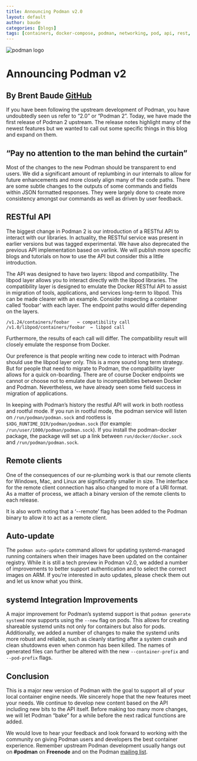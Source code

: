 ```yaml
---
title: Announcing Podman v2.0
layout: default
author: baude
categories: [blogs]
tags: [containers, docker-compose, podman, networking, pod, api, rest, rest-api, v2, hpc]
---
```


![podman logo](../static/vectors/raw/podman.svg)

# Announcing Podman v2

## By Brent Baude [GitHub](https://github.com/baude)

If you have been following the upstream development of Podman, you have undoubtedly seen us refer to “2.0” or “Podman 2”. Today, we have made the first release of Podman 2 upstream. The release notes highlight many of the newest features but we wanted to call out some specific things in this blog and expand on them.

<!--truncate-->

## “Pay no attention to the man behind the curtain”

Most of the changes to the new Podman should be transparent to end users. We did a significant amount of replumbing in our internals to allow for future enhancements and more closely align many of the code paths. There are some subtle changes to the outputs of some commands and fields within JSON formatted responses. They were largely done to create more consistency amongst our commands as well as driven by user feedback.

## RESTful API

The biggest change in Podman 2 is our introduction of a RESTful API to interact with our libraries. In actuality, the RESTful service was present in earlier versions but was tagged experimental. We have also deprecated the previous API implementation based on varlink. We will publish more specific blogs and tutorials on how to use the API but consider this a little introduction.

The API was designed to have two layers: libpod and compatibility. The libpod layer allows you to interact directly with the libpod libraries. The compatibility layer is designed to emulate the Docker RESTful API to assist in migration of tools, applications, and services long-term to libpod. This can be made clearer with an example. Consider inspecting a container called ‘foobar’ with each layer. The endpoint paths would differ depending on the layers.

```
/v1.24/containers/foobar   ← compatibility call
/v1.0/libpod/containers/foobar  ← libpod call
```

Furthermore, the results of each call will differ. The compatibility result will closely emulate the response from Docker.

Our preference is that people writing new code to interact with Podman should use the libpod layer only. This is a more sound long term strategy. But for people that need to migrate to Podman, the compatibility layer allows for a quick on-boarding. There are of course Docker endpoints we cannot or choose not to emulate due to incompatibities between Docker and Podman. Nevertheless, we have already seen some field success in migration of applications.

In keeping with Podman’s history the restful API will work in both rootless and rootful mode. If you run in rootful mode, the podman service will listen on `/run/podman/podman.sock` and rootless is `$XDG_RUNTIME_DIR/podman/podman.sock` (for example: `/run/user/1000/podman/podman.sock`). If you install the podman-docker package, the package will set up a link between `run/docker/docker.sock` and `/run/podman/podman.sock`.

## Remote clients

One of the consequences of our re-plumbing work is that our remote clients for Windows, Mac, and Linux are significantly smaller in size. The interface for the remote client connection has also changed to more of a URI format. As a matter of process, we attach a binary version of the remote clients to each release.

It is also worth noting that a ‘--remote’ flag has been added to the Podman binary to allow it to act as a remote client.

## Auto-update

The `podman auto-update` command allows for updating systemd-managed running containers when their images have been updated on the container registry. While it is still a tech preview in Podman v2.0, we added a number of improvements to better support authentication and to select the correct images on ARM. If you’re interested in auto updates, please check them out and let us know what you think.

## systemd Integration Improvements

A major improvement for Podman’s systemd support is that `podman generate systemd` now supports using the `--new` flag on pods. This allows for creating shareable systemd units not only for containers but also for pods. Additionally, we added a number of changes to make the systemd units more robust and reliable, such as cleanly starting after a system crash and clean shutdowns even when conmon has been killed. The names of generated files can further be altered with the new `--container-prefix` and `--pod-prefix` flags.

## Conclusion

This is a major new version of Podman with the goal to support all of your local container engine needs. We sincerely hope that the new features meet your needs. We continue to develop new content based on the API including new bits to the API itself. Before making too many more changes, we will let Podman “bake” for a while before the next radical functions are added.

We would love to hear your feedback and look forward to working with the community on giving Podman users and developers the best container experience. Remember upstream Podman development usually hangs out on **#podman** on **Freenode** and on the Podman [mailing list](https://lists.podman.io/admin/lists/podman.lists.podman.io/).
